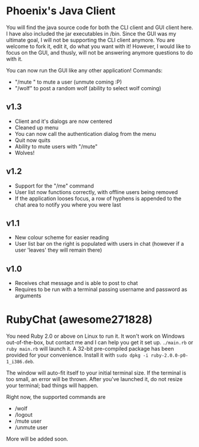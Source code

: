 Phoenix's Java Client
=====================

You will find the java source code for both the CLI client and GUI client here. I have also included the jar executables in /bin. Since the GUI was my ultimate goal, I will not be supporting the CLI client anymore. You are welcome to fork it, edit it, do what you want with it! However, I would like to focus on the GUI, and thusly, will not be answering anymore questions to do with it.

You can now run the GUI like any other application!
Commands:
* "/mute <username>" to mute a user (unmute coming :P)
* "/wolf" to post a random wolf (ability to select wolf coming)

## v1.3
* Client and it's dialogs are now centered
* Cleaned up menu
* You can now call the authentication dialog from the menu
* Quit now quits
* Ability to mute users with "/mute"
* Wolves!

## v1.2
* Support for the "/me" command
* User list now functions correctly, with offline users being removed
* If the application looses focus, a row of hyphens is appended to the chat area to notify you where you were last

## v1.1
* New colour scheme for easier reading
* User list bar on the right is populated with users in chat (however if a user 'leaves' they will remain there)

## v1.0
* Receives chat message and is able to post to chat
* Requires to be run with a terminal passing username and password as arguments

RubyChat (awesome271828)
=====================

You need Ruby 2.0 or above on Linux to run it. It won't work on Windows out-of-the-box, but contact me and I can help you get it set up.
`./main.rb` or `ruby main.rb` will launch it. A 32-bit pre-compiled package has been provided for your convenience.
Install it with `sudo dpkg -i ruby-2.0.0-p0-1_i386.deb`.

The window will auto-fit itself to your initial terminal size. If the terminal is too small, an error will be thrown.
After you've launched it, do not resize your terminal; bad things will happen.

Right now, the supported commands are
* /wolf
* /logout
* /mute user
* /unmute user

More will be added soon.
